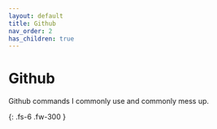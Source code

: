 ```yaml
---
layout: default
title: Github
nav_order: 2
has_children: true
---
```


# Github

Github commands I commonly use and commonly mess up.

{: .fs-6 .fw-300 }
